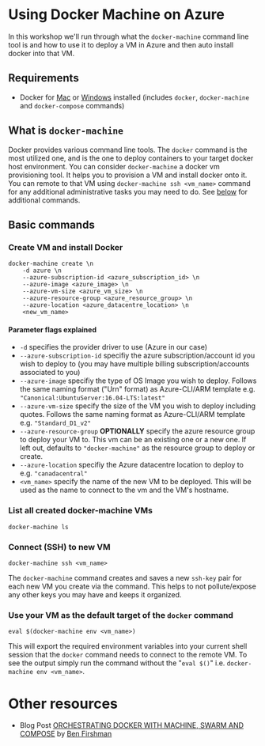 # Using Docker Machine on Azure

In this workshop we'll run through what the ```docker-machine``` command line tool is and how to use it to deploy a VM in Azure and then auto install docker into that VM.

## Requirements
- Docker for [Mac](https://download.docker.com/mac/stable/Docker.dmg) or [Windows](https://download.docker.com/win/stable/InstallDocker.msi) installed (includes ```docker```, ```docker-machine``` and ```docker-compose``` commands)

## What is ```docker-machine```

Docker provides various command line tools.  The ```docker``` command is the most utilized one, and is the one to deploy containers to your target docker host environment.  You can consider ```docker-machine``` a docker vm provisioning tool.  It helps you to provision a VM and install docker onto it.  You can remote to that VM using ```docker-machine ssh <vm_name>``` command for any additional administrative tasks you may need to do.  See [below](#basic-commands) for additional commands.

## Basic commands

### Create VM and install Docker
```:bash
docker-machine create \n
    -d azure \n
    --azure-subscription-id <azure_subscription_id> \n
    --azure-image <azure_image> \n
    --azure-vm-size <azure_vm_size> \n
    --azure-resource-group <azure_resource_group> \n
    --azure-location <azure_datacentre_location> \n
    <new_vm_name>
```

#### Parameter flags explained
- ```-d``` specifies the provider driver to use (Azure in our case)
-  ```--azure-subscription-id``` specifiy the azure subscription/account id you wish to deploy to (you may have multiple billing subscription/accounts associated to you)
- ```--azure-image``` specifiy the type of OS Image you wish to deploy.  Follows the same naming format ("Urn" format) as Azure-CLI/ARM template e.g. ```"Canonical:UbuntuServer:16.04-LTS:latest"```
- ```--azure-vm-size``` specify the size of the VM you wish to deploy including quotes.  Follows the same naming format as Azure-CLI/ARM template e.g. ```"Standard_D1_v2"```
- ```--azure-resource-group``` **OPTIONALLY** specify the azure resource group to deploy your VM to.  This vm can be an existing one or a new one.  If left out, defaults to ```"docker-machine"``` as the resource group to deploy or create.
- ```--azure-location``` specifiy the Azure datacentre location to deploy to e.g. ```"canadacentral"```
- ```<vm_name>``` specify the name of the new VM to be deployed.  This will be used as the name to connect to the vm and the VM's hostname. 

### List all created docker-machine VMs
```:bash
docker-machine ls
```

### Connect (SSH) to new VM
```:bash
docker-machine ssh <vm_name>
```

The ```docker-machine``` command creates and saves a new ```ssh-key``` pair for each new VM you create via the command.  This helps to not pollute/expose any other keys you may have and keeps it organized.

### Use your VM as the default target of the ```docker``` command
```:bash
eval $(docker-machine env <vm_name>)
```

This will export the required environment variables into your current shell session that the ```docker``` command needs to connect to the remote VM.  To see the output simply run the command without the "```eval $()```" i.e. ```docker-machine env <vm_name>```.

# Other resources

- Blog Post [ORCHESTRATING DOCKER WITH MACHINE, SWARM AND COMPOSE](https://blog.docker.com/2015/02/orchestrating-docker-with-machine-swarm-and-compose/) by [Ben Firshman](https://twitter.com/bfirsh)
